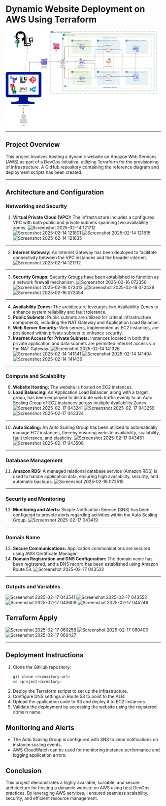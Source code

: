 # Dynamic Website Deployment on AWS Using Terraform


![Alt text](Terraform-Ecommerce-Architecture.jpg)


---

## Project Overview

This project involves hosting a dynamic website on Amazon Web Services (AWS) as part of a DevOps initiative, utilizing Terraform for the provisioning of infrastructure. A GitHub repository containing the reference diagram and deployment scripts has been created.

---
## Architecture and Configuration

### **Networking and Security**

1. **Virtual Private Cloud (VPC):** The infrastructure includes a configured VPC with both public and private subnets spanning two availability zones.
![Screenshot 2025-02-14 121712](https://github.com/user-attachments/assets/8f392c65-d2c1-4baf-b1f0-82f4b0fde850)
![Screenshot 2025-02-14 121801](https://github.com/user-attachments/assets/a9409a41-e645-4f1f-bf74-3a87a5e475f6)
![Screenshot 2025-02-14 121815](https://github.com/user-attachments/assets/ddffa296-8e1d-409c-8d84-380c7fd5a2a5)
![Screenshot 2025-02-14 121835](https://github.com/user-attachments/assets/c3e76dd7-5faa-4d0a-8174-1043db7fc2d2)
---
2. **Internet Gateway:** An Internet Gateway has been deployed to facilitate connectivity between the VPC instances and the broader internet.
![Screenshot 2025-02-14 121712](https://github.com/user-attachments/assets/ed5b8b5d-189d-4ccc-a445-123b708b1462)
---
3. **Security Groups:** Security Groups have been established to function as a network firewall mechanism.
![Screenshot 2025-02-16 072356](https://github.com/user-attachments/assets/53426715-c438-42f0-a8dd-bd7041f21644)
![Screenshot 2025-02-16 072413](https://github.com/user-attachments/assets/70b7cb89-8dd0-42d0-9be0-49623ce19279)
![Screenshot 2025-02-16 072439](https://github.com/user-attachments/assets/7f4169be-f742-43c7-8b48-f1297effcdf7)
![Screenshot 2025-02-16 072454](https://github.com/user-attachments/assets/5206fb32-a497-4b11-9eef-22e70eaf68db)
---
4. **Availability Zones:** The architecture leverages two Availability Zones to enhance system reliability and fault tolerance.
5. **Public Subnets:** Public subnets are utilized for critical infrastructure components, including the NAT Gateway and Application Load Balancer.
6. **Web Server Security:** Web servers, implemented as EC2 instances, are positioned within private subnets to enhance security.
7. **Internet Access for Private Subnets:** Instances located in both the private application and data subnets are permitted internet access via the NAT Gateway.
![Screenshot 2025-02-14 141326](https://github.com/user-attachments/assets/a00eed87-8160-4806-94c0-a3267ca82d76)
![Screenshot 2025-02-14 141341](https://github.com/user-attachments/assets/d31dc89d-6faf-4d0c-afa7-66c157b45fc6)
![Screenshot 2025-02-14 141404](https://github.com/user-attachments/assets/00b8cdfa-3525-45d0-ae4f-61acf3b642e4)
![Screenshot 2025-02-14 141436](https://github.com/user-attachments/assets/a1285f27-af21-42ed-9717-e0faf1ef9da1)
---
### **Compute and Scalability**

8. **Website Hosting:** The website is hosted on EC2 instances.
9. **Load Balancing:** An Application Load Balancer, along with a target group, has been employed to distribute web traffic evenly to an Auto Scaling Group of EC2 instances across multiple Availability Zones.
![Screenshot 2025-02-17 043241](https://github.com/user-attachments/assets/ff432a0d-4b56-450c-b629-37f6bfeca65d)
![Screenshot 2025-02-17 043259](https://github.com/user-attachments/assets/be141917-0cfa-4628-ba8f-ef5e8320f759)
![Screenshot 2025-02-17 043324](https://github.com/user-attachments/assets/b4a0061b-ad87-4a85-b38f-09f87202f941)
---
10. **Auto Scaling:** An Auto Scaling Group has been utilized to automatically manage EC2 instances, thereby ensuring website availability, scalability, fault tolerance, and elasticity.
![Screenshot 2025-02-17 043451](https://github.com/user-attachments/assets/7d9e8abc-60c1-4792-a283-27dd3434aecf)
![Screenshot 2025-02-17 043508](https://github.com/user-attachments/assets/e9480c64-dedb-4e51-b24a-086c9bb285d6)
---
### **Database Management**

11. **Amazon RDS:** A managed relational database service (Amazon RDS) is used to handle application data, ensuring high availability, security, and automatic backups.
![Screenshot 2025-02-16 072515](https://github.com/user-attachments/assets/57a46515-d77f-458e-8117-fc6e6cbd1a5e)
---
### **Security and Monitoring**

12. **Monitoring and Alerts:** Simple Notification Service (SNS) has been configured to provide alerts regarding activities within the Auto Scaling Group.
![Screenshot 2025-02-17 043419](https://github.com/user-attachments/assets/af5ec48d-4b68-45c0-ba55-75d79b476759)
---
### **Domain Name**
13. **Secure Communications:** Application communications are secured using AWS Certificate Manager.
14. **Domain Registration and DNS Configuration:** The domain name has been registered, and a DNS record has been established using Amazon Route 53.
![Screenshot 2025-02-17 043522](https://github.com/user-attachments/assets/4c423789-6e17-41ff-837f-3774c3b7cde2)

---
### **Outputs and Variables**
![Screenshot 2025-02-17 043541](https://github.com/user-attachments/assets/aa0cbe7e-23e9-499e-8f86-93f4e3c5bf5a)
![Screenshot 2025-02-17 043552](https://github.com/user-attachments/assets/afef31e8-c4dd-453e-9786-13727720d686)
![Screenshot 2025-02-17 043609](https://github.com/user-attachments/assets/19b55396-8c5a-41b2-a37f-6884457a85ab)
![Screenshot 2025-02-17 045246](https://github.com/user-attachments/assets/e6cd2538-a9ff-49ea-a022-9d66943e495e)

## **Terraform Apply**
![Screenshot 2025-02-17 060258](https://github.com/user-attachments/assets/a314a8bf-2598-4e27-b400-d7de250f2300)
![Screenshot 2025-02-17 060400](https://github.com/user-attachments/assets/df663462-7ce2-4862-b8f1-505606aebdd6)
![Screenshot 2025-02-17 060427](https://github.com/user-attachments/assets/9ed5d4fa-2c05-4ce8-8b1a-db19f4690b5d)

---
## Deployment Instructions

1. Clone the GitHub repository:
   ```sh
   git clone <repository-url>
   cd <project-directory>
   ```
2. Deploy the Terraform scripts to set up the infrastructure.
3. Configure DNS settings in Route 53 to point to the ALB.
4. Upload the application code to S3 and deploy it to EC2 instances.
5. Validate the deployment by accessing the website using the registered domain name.

## Monitoring and Alerts

- The Auto Scaling Group is configured with SNS to send notifications on instance scaling events.
- AWS CloudWatch can be used for monitoring instance performance and logging application errors.

## Conclusion

This project demonstrates a highly available, scalable, and secure architecture for hosting a dynamic website on AWS using best DevOps practices. By leveraging AWS services, I ensured seamless scalability, security, and efficient resource management.





